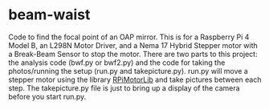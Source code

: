 # beam-waist
Code to find the focal point of an OAP mirror. This is for a Raspberry Pi 4 Model B, an L298N Motor Driver, and a Nema 17 Hybrid Stepper motor with a Break-Beam Sensor to stop the motor. There are two parts to this project: the analysis code (bwf.py or bwf2.py) and the code for taking the photos/running the setup (run.py and takepicture.py). run.py will move a stepper motor using the library [RPiMotorLib](https://github.com/gavinlyonsrepo/RpiMotorLib/tree/master) and take pictures between each step. The takepicture.py file is just to bring up a display of the camera before you start run.py. 

